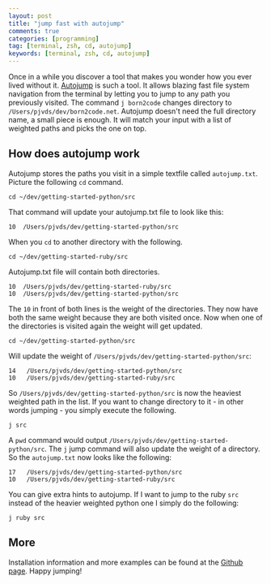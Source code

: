 ```yaml
---
layout: post
title: "jump fast with autojump"
comments: true
categories: [programming]
tag: [terminal, zsh, cd, autojump]
keywords: [terminal, zsh, cd, autojump]
---
```


Once in a while you discover a tool that makes you wonder how you ever lived without it. [Autojump](https://github.com/joelthelion/autojump) is such a tool. It allows blazing fast file system navigation from the terminal by letting you to jump to any path you previously visited. The command `j born2code` changes directory to `/Users/pjvds/dev/born2code.net`. Autojump doesn't need the full directory name, a small piece is enough. It will match your input with a list of weighted paths and picks the one on top.

## How does autojump work
Autojump stores the paths you visit in a simple textfile called `autojump.txt`. Picture the following `cd` command.

    cd ~/dev/getting-started-python/src

That command will update your autojump.txt file  to look like this:

    10  /Users/pjvds/dev/getting-started-python/src

When you `cd` to another directory with the following.

    cd ~/dev/getting-started-ruby/src

Autojump.txt file will contain both directories.

    10  /Users/pjvds/dev/getting-started-ruby/src
    10  /Users/pjvds/dev/getting-started-python/src

The `10` in front of both lines is the weight of the directories. They now have both the same weight because they are both visited once. Now when one of the directories is visited again the weight will get updated.

    cd ~/dev/getting-started-python/src

Will update the weight of `/Users/pjvds/dev/getting-started-python/src`:

    14   /Users/pjvds/dev/getting-started-python/src
    10   /Users/pjvds/dev/getting-started-ruby/src

So `/Users/pjvds/dev/getting-started-python/src` is now the heaviest weighted path in the list. If you want to change directory to it - in other words jumping - you simply execute the following.

    j src

A `pwd` command would output `/Users/pjvds/dev/getting-started-python/src`. The `j` jump command will also update the weight of a directory. So the `autojump.txt` now looks like the following:

    17   /Users/pjvds/dev/getting-started-python/src
    10   /Users/pjvds/dev/getting-started-ruby/src

You can give extra hints to autojump. If I want to jump to the ruby `src` instead of the heavier weighted python one I simply do the following:

    j ruby src

## More
Installation information and more examples can be found at the [Github page](https://github.com/joelthelion/autojump). Happy jumping!
